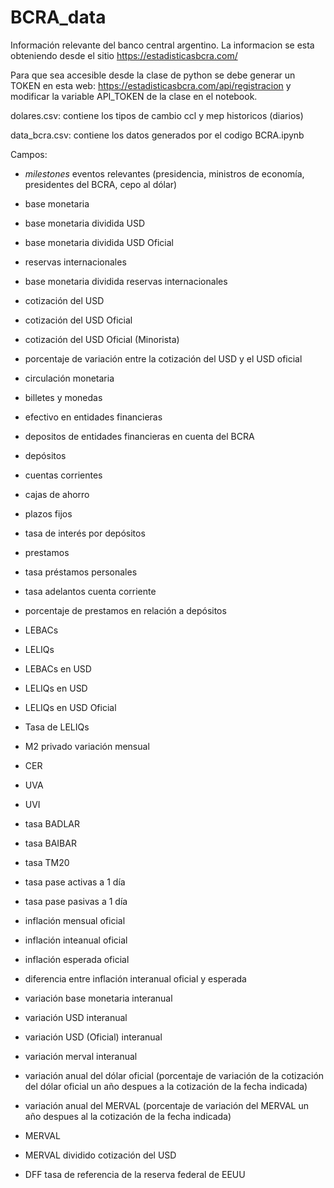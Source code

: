 # BCRA_data

Información relevante del banco central argentino. La informacion se esta obteniendo desde el sitio https://estadisticasbcra.com/

Para que sea accesible desde la clase de python se debe generar un TOKEN en esta web: https://estadisticasbcra.com/api/registracion y modificar la variable API_TOKEN de la clase en el notebook.


dolares.csv: contiene los tipos de cambio ccl y mep historicos (diarios)

data_bcra.csv: contiene los datos generados por el codigo BCRA.ipynb


Campos:


- *milestones* eventos relevantes (presidencia, ministros de economía, presidentes del BCRA, cepo al dólar)

- base monetaria

- base monetaria dividida USD

- base monetaria dividida USD Oficial

- reservas internacionales

- base monetaria dividida reservas internacionales

- cotización del USD

- cotización del USD Oficial

- cotización del USD Oficial (Minorista)

- porcentaje de variación entre la cotización del USD y el USD oficial

- circulación monetaria

- billetes y monedas

- efectivo en entidades financieras

- depositos de entidades financieras en cuenta del BCRA

- depósitos

- cuentas corrientes

- cajas de ahorro

- plazos fijos

- tasa de interés por depósitos

- prestamos

- tasa préstamos personales

- tasa adelantos cuenta corriente

- porcentaje de prestamos en relación a depósitos

- LEBACs

- LELIQs

- LEBACs en USD

- LELIQs en USD

- LELIQs en USD Oficial

- Tasa de LELIQs

- M2 privado variación mensual

- CER

- UVA

- UVI

- tasa BADLAR

- tasa BAIBAR

- tasa TM20

- tasa pase activas a 1 día

- tasa pase pasivas a 1 día

- inflación mensual oficial

- inflación inteanual oficial

- inflación esperada oficial

- diferencia entre inflación interanual oficial y esperada

- variación base monetaria interanual

- variación USD interanual

- variación USD (Oficial) interanual

- variación merval interanual

- variación anual del dólar oficial (porcentaje de variación de la cotización del dólar oficial un año despues a la cotización de la fecha indicada)

- variación anual del MERVAL (porcentaje de variación del MERVAL un año despues al la cotización de la fecha indicada)

- MERVAL

- MERVAL dividido cotización del USD

- DFF tasa de referencia de la reserva federal de EEUU
